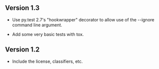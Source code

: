 Version 1.3
-----------

 * Use py.test 2.7's "hookwrapper" decorator to allow use of the --ignore
   command line argument.

 * Add some very basic tests with tox.


Version 1.2
-----------

 * Include the license, classifiers, etc.
